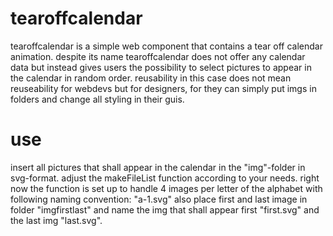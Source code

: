 # tearoffcalendar
tearoffcalendar is a simple web component that contains a tear off calendar animation. despite its name tearoffcalendar does not offer any calendar data but instead gives users the possibility to select pictures to appear in the calendar in random order. reusability in this case does not mean reuseability for webdevs but for designers, for they can simply put imgs in folders and change all styling in their guis.

# use
insert all pictures that shall appear in the calendar in the "img"-folder in svg-format. adjust the makeFileList function according to your needs. right now the function is set up to handle 4 images per letter of the alphabet with following naming convention: "a-1.svg"
also place first and last image in folder "imgfirstlast" and name the img that shall appear first "first.svg" and the last img "last.svg".